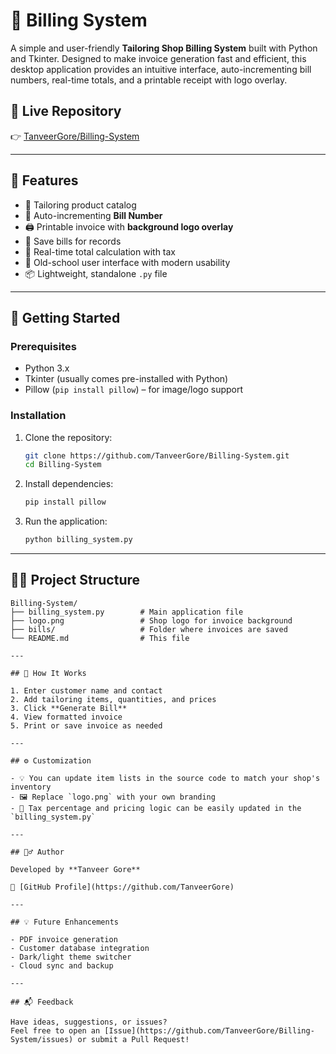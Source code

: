 # 🧾 Billing System

A simple and user-friendly **Tailoring Shop Billing System** built with Python and Tkinter. Designed to make invoice generation fast and efficient, this desktop application provides an intuitive interface, auto-incrementing bill numbers, real-time totals, and a printable receipt with logo overlay.

## 🔗 Live Repository

👉 [TanveerGore/Billing-System](https://github.com/TanveerGore/Billing-System)

---

## 📌 Features

- 🧵 Tailoring product catalog
- 🔢 Auto-incrementing **Bill Number**
- 🖨️ Printable invoice with **background logo overlay**
- 💾 Save bills for records
- 💸 Real-time total calculation with tax
- 🎨 Old-school user interface with modern usability
- 📦 Lightweight, standalone `.py` file


---

## 🚀 Getting Started

### Prerequisites

- Python 3.x
- Tkinter (usually comes pre-installed with Python)
- Pillow (`pip install pillow`) – for image/logo support

### Installation

1. Clone the repository:
   ```bash
   git clone https://github.com/TanveerGore/Billing-System.git
   cd Billing-System
   ```

2. Install dependencies:
   ```bash
   pip install pillow
   ```

3. Run the application:
   ```bash
   python billing_system.py
   ```

---

## 🧑‍💻 Project Structure

```plaintext
Billing-System/
├── billing_system.py        # Main application file
├── logo.png                 # Shop logo for invoice background
├── bills/                   # Folder where invoices are saved
└── README.md                # This file

---

## 🧾 How It Works

1. Enter customer name and contact
2. Add tailoring items, quantities, and prices
3. Click **Generate Bill**
4. View formatted invoice
5. Print or save invoice as needed

---

## ⚙️ Customization

- 💡 You can update item lists in the source code to match your shop's inventory
- 🖼️ Replace `logo.png` with your own branding
- 🧮 Tax percentage and pricing logic can be easily updated in the `billing_system.py`

---

## 🙋‍♂️ Author

Developed by **Tanveer Gore**

🔗 [GitHub Profile](https://github.com/TanveerGore)

---

## 💡 Future Enhancements

- PDF invoice generation
- Customer database integration
- Dark/light theme switcher
- Cloud sync and backup

---

## 📬 Feedback

Have ideas, suggestions, or issues?  
Feel free to open an [Issue](https://github.com/TanveerGore/Billing-System/issues) or submit a Pull Request!
